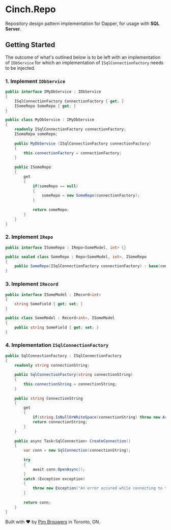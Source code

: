 # Cinch.Repo
Repository design pattern implementation for Dapper, for usage with **SQL Server**.

## Getting Started

The outcome of what's outlined below is to be left with an implementation of `IDbService` for which an implementation of `ISqlConnectionFactory` needs to be injected.

### 1. Implement `IDbService`

```c#
public interface IMyDbService : IDbService
{
    ISqlConnectionFactory ConnectionFactory { get; }
    ISomeRepo SomeRepo { get; }
}

public class MyDbService : IMyDbService 
{
    readonly ISqlConnectionFactory connectionFactory;
    ISomeRepo someRepo;
	
	public MyDbService (ISqlConnectionFactory connectionFactory)
	{
		this.connectionFactory = connectionFactory;
	}
	
	public ISomeRepo 
	{
		get
		{
			if(someRepo == null)
			{
				someRepo = new SomeRepo(connectionFactory);
			}
			
			return someRepo;
		}
	}
}
```

### 2. Implement `IRepo`

```c#
public interface ISomeRepo : IRepo<SomeModel, int> {}

public sealed class SomeRepo : Repo<SomeModel, int>, ISomeRepo 
{
	public SomeRepo(ISqlConnectionFactory connectionFactory) : base(connectionFactory) {}
}
```

### 3. Implement `IRecord`

```c#
public interface ISomeModel : IRecord<int>
{
	string SomeField { get; set; }
}

public class SomeModel : Record<int>, ISomeModel
{
	public string SomeField { get; set; }
}
```

### 4. Implementation `ISqlConnectionFactory`

```c#
public SqlConnectionFactory : ISqlConnectionFactory 
{
	readonly string connectionString;
	
	public SqlConnectionFactory(string connectionString)
	{
		this.connectionString = connectionString;
	}
	
	public string ConnectionString
	{
		get
		{
			if(string.IsNullOrWhiteSpace(connectionString) throw new ArgumentNullException("ConnectionString cannot be null");
			return connectionString;
		}
	}
	
	public async Task<SqlConnection> CreateConnection()
	{
		var conn = new SqlConnection(connectionString);
		
		try
	    {
	        await conn.OpenAsync();
	    }
	    catch (Exception exception)
	    {
	        throw new Exception("An error occured while connecting to the database. See innerException for details.", exception);
	    }
		
		return conn;
	}
}
```

Built with ♥ by [Pim Brouwers](https://github.com/pimbrouwers) in Toronto, ON. 
